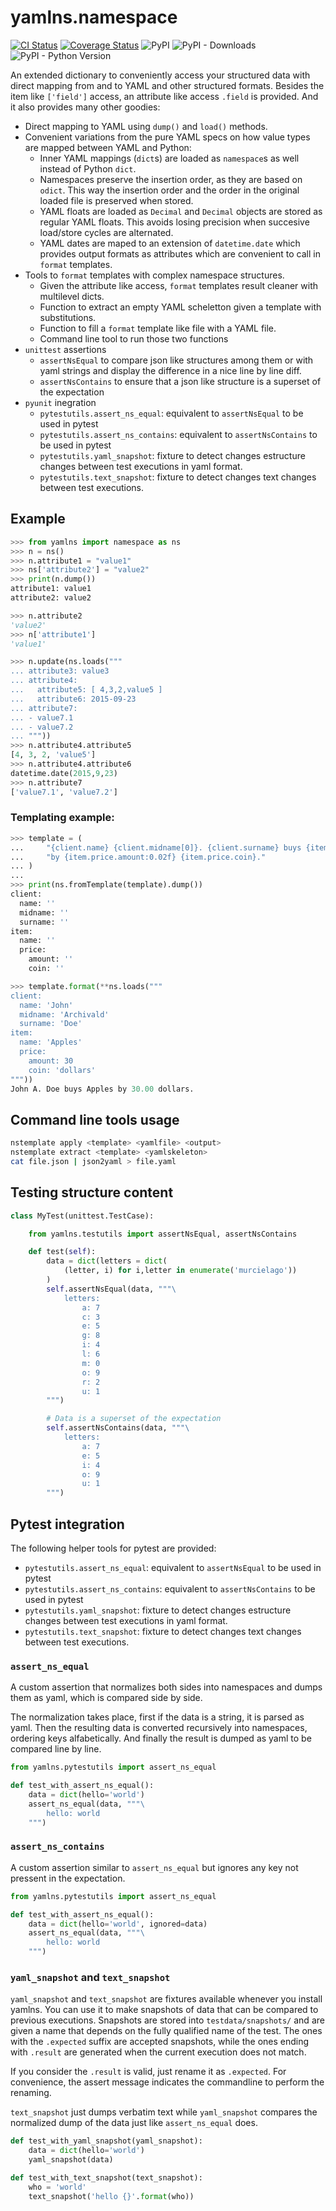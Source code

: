 # yamlns.namespace

[![CI Status](https://github.com/GuifiBaix/python-yamlns/actions/workflows/main.yml/badge.svg)](https://github.com/GuifiBaix/python-yamlns/actions/workflows/main.yml)
[![Coverage Status](https://coveralls.io/repos/github/GuifiBaix/python-yamlns/badge.svg?branch=master)](https://coveralls.io/github/GuifiBaix/python-yamlns?branch=master)
![PyPI](https://img.shields.io/pypi/v/yamlns)
![PyPI - Downloads](https://img.shields.io/pypi/dm/yamlns)
![PyPI - Python Version](https://img.shields.io/pypi/pyversions/yamlns)

An extended dictionary to conveniently access your structured data
with direct mapping from and to YAML and other structured formats.
Besides the item like `['field']` access, an attribute like access `.field` is provided.
And it also provides many other goodies:

- Direct mapping to YAML using `dump()` and `load()` methods.
- Convenient variations from the pure YAML specs on how value types are mapped between YAML and Python:
    - Inner YAML mappings (`dict`s) are loaded as `namespace`s as well instead of Python `dict`.
    - Namespaces preserve the insertion order, as they are based on `odict`.
      This way the insertion order and the order in the original loaded file is preserved when stored.
    - YAML floats are loaded as `Decimal` and `Decimal` objects are stored as regular YAML floats.
      This avoids losing precision when succesive load/store cycles are alternated.
    - YAML dates are maped to an extension of `datetime.date` which provides output formats as attributes
      which are convenient to call in `format` templates.
- Tools to `format` templates with complex namespace structures.
    - Given the attribute like access, `format` templates result cleaner with multilevel dicts.
    - Function to extract an empty YAML scheletton given a template with substitutions.
    - Function to fill a `format` template like file with a YAML file.
    - Command line tool to run those two functions 
- `unittest` assertions
    - `assertNsEqual` to compare json like structures among them or with yaml strings and display the difference in a nice line by line diff.
    - `assertNsContains` to ensure that a json like structure is a superset of the expectation
- `pyunit` inegration
    - `pytestutils.assert_ns_equal`: equivalent to `assertNsEqual` to be used in pytest
    - `pytestutils.assert_ns_contains`: equivalent to `assertNsContains` to be used in pytest
    - `pytestutils.yaml_snapshot`: fixture to detect changes estructure changes between test executions in yaml format.
    - `pytestutils.text_snapshot`: fixture to detect changes text changes between test executions.


## Example

```python
>>> from yamlns import namespace as ns
>>> n = ns()
>>> n.attribute1 = "value1"
>>> ns['attribute2'] = "value2"
>>> print(n.dump())
attribute1: value1
attribute2: value2

>>> n.attribute2
'value2'
>>> n['attribute1']
'value1'

>>> n.update(ns.loads("""
... attribute3: value3
... attribute4:
...   attribute5: [ 4,3,2,value5 ] 
...   attribute6: 2015-09-23
... attribute7:
... - value7.1
... - value7.2
... """))
>>> n.attribute4.attribute5
[4, 3, 2, 'value5']
>>> n.attribute4.attribute6
datetime.date(2015,9,23)
>>> n.attribute7
['value7.1', 'value7.2']
```

### Templating example:

```python
>>> template = (
...     "{client.name} {client.midname[0]}. {client.surname} buys {item.name} "
...     "by {item.price.amount:0.02f} {item.price.coin}."
... )
...
>>> print(ns.fromTemplate(template).dump())
client:
  name: ''
  midname: ''
  surname: ''
item:
  name: ''
  price:
    amount: ''
    coin: ''

>>> template.format(**ns.loads("""
client:
  name: 'John'
  midname: 'Archivald'
  surname: 'Doe'
item:
  name: 'Apples'
  price:
    amount: 30
    coin: 'dollars'
"""))
John A. Doe buys Apples by 30.00 dollars.

```

## Command line tools usage

```bash
nstemplate apply <template> <yamlfile> <output>
nstemplate extract <template> <yamlskeleton>
cat file.json | json2yaml > file.yaml
```

## Testing structure content

```python
class MyTest(unittest.TestCase):

    from yamlns.testutils import assertNsEqual, assertNsContains

    def test(self):
        data = dict(letters = dict(
            (letter, i) for i,letter in enumerate('murcielago'))
        )
        self.assertNsEqual(data, """\
            letters:
                a: 7
                c: 3
                e: 5
                g: 8
                i: 4
                l: 6
                m: 0
                o: 9
                r: 2
                u: 1
        """)

        # Data is a superset of the expectation
        self.assertNsContains(data, """\
            letters:
                a: 7
                e: 5
                i: 4
                o: 9
                u: 1
        """)
```

## Pytest integration

The following helper tools for pytest are provided:

- `pytestutils.assert_ns_equal`: equivalent to `assertNsEqual` to be used in pytest
- `pytestutils.assert_ns_contains`: equivalent to `assertNsContains` to be used in pytest
- `pytestutils.yaml_snapshot`: fixture to detect changes estructure changes between test executions in yaml format.
- `pytestutils.text_snapshot`: fixture to detect changes text changes between test executions.


### `assert_ns_equal`

A custom assertion that normalizes both sides into namespaces and dumps them as yaml, which is compared side by side.

The normalization takes place, first if the data is a string, it is parsed as yaml.
Then the resulting data is converted recursively into namespaces, ordering keys alfabetically.
And finally the result is dumped as yaml to be compared line by line.

```python
from yamlns.pytestutils import assert_ns_equal

def test_with_assert_ns_equal():
    data = dict(hello='world')
    assert_ns_equal(data, """\
        hello: world
    """)

```

### `assert_ns_contains`

A custom assertion similar to `assert_ns_equal` but ignores any key not pressent in the expectation.

```python
from yamlns.pytestutils import assert_ns_equal

def test_with_assert_ns_equal():
    data = dict(hello='world', ignored=data)
    assert_ns_equal(data, """\
        hello: world
    """)

```

### `yaml_snapshot` and `text_snapshot`

`yaml_snapshot` and `text_snapshot` are fixtures available whenever you install yamlns.
You can use it to make snapshots of data that can be compared to previous executions.
Snapshots are stored into `testdata/snapshots/`
and are given a name that depends on the fully qualified name of the test.
The ones with the `.expected` suffix are accepted snapshots,
while the ones ending with `.result` are generated
when the current execution does not match.

If you consider the `.result` is valid, just rename it as `.expected`.
For convenience, the assert message indicates the commandline to perform the renaming.

`text_snapshot` just dumps verbatim text while
`yaml_snapshot` compares the normalized dump of the data
just like `assert_ns_equal` does.

```python
def test_with_yaml_snapshot(yaml_snapshot):
    data = dict(hello='world')
    yaml_snapshot(data)

def test_with_text_snapshot(text_snapshot):
    who = 'world'
    text_snapshot('hello {}'.format(who))

```

